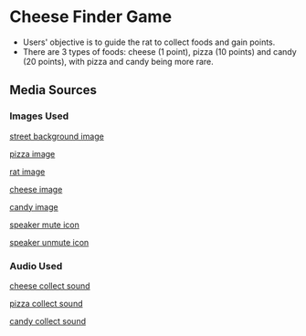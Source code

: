 # Cheese Finder Game

- Users' objective is to guide the rat to collect foods and gain points.
- There are 3 types of foods: cheese (1 point), pizza (10 points) and candy (20 points), with pizza and candy being more rare.

## Media Sources

### Images Used

[street background image](https://unsplash.com/photos/worms-eye-view-of-sewer-lid-Qq7A85iCzhQ)

[pizza image](https://gallery.yopriceville.com/Free-Clipart-Pictures/Fast-Food-PNG-Clipart/Pizza_PNG_Clip_Art_Image)

[rat image](https://pngtree.com/freepng/a-cheerful-cartoon-mouse-with-large-eyes-and-wide-smile_16050859.html)

[cheese image](https://www.freeiconspng.com/img/48399)

[candy image](https://pngfre.com/candy-png/candy-118-1/)

[speaker mute icon](https://www.flaticon.com/free-icon/volume-mute_16878886?term=audio+speaker+mute&page=1&position=40&origin=search&related_id=16878886)

[speaker unmute icon](https://www.flaticon.com/free-icon/audio_786474?term=audio+speaker&page=1&position=20&origin=search&related_id=786474)

### Audio Used

[cheese collect sound](https://pixabay.com/sound-effects/collect-points-190037/)

[pizza collect sound](https://pixabay.com/sound-effects/the-notification-email-143029/)

[candy collect sound](https://pixabay.com/sound-effects/shine-193240/)
